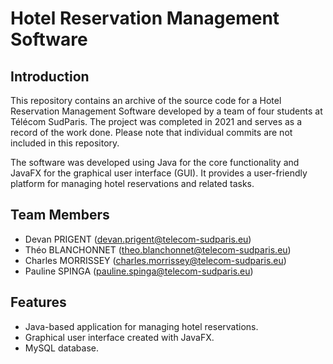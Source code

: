 # Hotel Reservation Management Software

## Introduction

This repository contains an archive of the source code for a Hotel Reservation Management Software developed by a team of four students at Télécom SudParis. The project was completed in 2021 and serves as a record of the work done. Please note that individual commits are not included in this repository.

The software was developed using Java for the core functionality and JavaFX for the graphical user interface (GUI). It provides a user-friendly platform for managing hotel reservations and related tasks.

## Team Members

- Devan PRIGENT (devan.prigent@telecom-sudparis.eu)
- Théo BLANCHONNET (theo.blanchonnet@telecom-sudparis.eu)
- Charles MORRISSEY (charles.morrissey@telecom-sudparis.eu)
- Pauline SPINGA (pauline.spinga@telecom-sudparis.eu)

## Features

- Java-based application for managing hotel reservations.
- Graphical user interface created with JavaFX.
- MySQL database.
